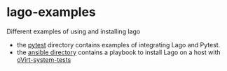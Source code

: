 # lago-examples
Different examples of using and installing lago

- the [pytest](./pytest) directory contains examples of integrating Lago and Pytest.
- the [ansible directory](./ansible) contains a playbook to install Lago on a host with [oVirt-system-tests](https://gerrit.ovirt.org/p/ovirt-system-tests)
